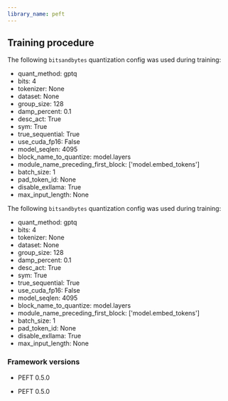 ```yaml
---
library_name: peft
---
```

## Training procedure


The following `bitsandbytes` quantization config was used during training:
- quant_method: gptq
- bits: 4
- tokenizer: None
- dataset: None
- group_size: 128
- damp_percent: 0.1
- desc_act: True
- sym: True
- true_sequential: True
- use_cuda_fp16: False
- model_seqlen: 4095
- block_name_to_quantize: model.layers
- module_name_preceding_first_block: ['model.embed_tokens']
- batch_size: 1
- pad_token_id: None
- disable_exllama: True
- max_input_length: None

The following `bitsandbytes` quantization config was used during training:
- quant_method: gptq
- bits: 4
- tokenizer: None
- dataset: None
- group_size: 128
- damp_percent: 0.1
- desc_act: True
- sym: True
- true_sequential: True
- use_cuda_fp16: False
- model_seqlen: 4095
- block_name_to_quantize: model.layers
- module_name_preceding_first_block: ['model.embed_tokens']
- batch_size: 1
- pad_token_id: None
- disable_exllama: True
- max_input_length: None
### Framework versions

- PEFT 0.5.0

- PEFT 0.5.0
